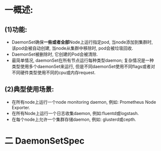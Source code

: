 # 一概述:
## (1)功能:
- DaemonSet确保**一些或者全部**Node上运行指定pod, 当node添加到集群时, 该pod会被自动创建, 当node从集群中移除时, pod会被垃圾回收.
- DaemonSet被删除时, 它创建的Pod会被清除.
- 最简单情况, daemonSet在所有节点运行每种类型daemon; 复杂情况是一种类型使用多个daemonSet来运行, 但是不同daemonSet使用不同flags或者对不同硬件类型使用不同的cpu或内存request.

## (2)典型使用场景:
- 在所有node上运行一个node monitoring daemon, 例如: Prometheus Node Exporter.
- 在所有Node上运行一个日志收集daemon, 例如:fluentd或logstash.
- 在每个node上允许一个集群存储daemon, 例如: glusterd或cepth.

# 二 DaemonSetSpec
